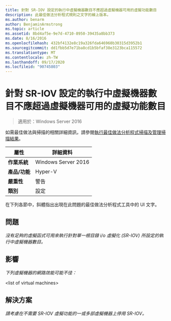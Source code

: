```yaml
---
title: 針對 SR-IOV 設定的執行中虛擬機器數目不應超過虛擬機器可用的虛擬功能數目
description: 此最佳做法分析程式規則之文字的線上版本。
ms.author: benarm
author: BenjaminArmstrong
ms.topic: article
ms.assetid: 8bd4af5e-9e7d-4710-8950-39435a8bb373
ms.date: 8/16/2016
ms.openlocfilehash: 432bf4132e8c19a326fda646960b30315d3952b1
ms.sourcegitcommit: dd1fbb5d7e71ba8cd1b5bfaf38e3123bca115572
ms.translationtype: MT
ms.contentlocale: zh-TW
ms.lasthandoff: 09/17/2020
ms.locfileid: "90745803"
---
```

# <a name="the-number-of-running-virtual-machines-configured-for-sr-iov-should-not-exceed-the-number-of-virtual-functions-available-to-the-virtual-machines"></a>針對 SR-IOV 設定的執行中虛擬機器數目不應超過虛擬機器可用的虛擬功能數目

>適用於：Windows Server 2016

如需最佳做法與掃描的相關詳細資訊，請參閱[執行最佳做法分析程式掃描及管理掃描結果](https://go.microsoft.com/fwlink/p/?LinkID=223177)。

|屬性|詳細資料|
|-|-|
|**作業系統**|Windows Server 2016|
|**產品/功能**|Hyper-V|
|**嚴重性**|警告|
|**類別**|設定|

在下列各節中，斜體指出出現在此問題的最佳做法分析程式工具中的 UI 文字。

## <a name="issue"></a>問題
*沒有足夠的虛擬函式可用來執行針對單一根目錄 i/o 虛擬化 (SR-IOV) 所設定的執行中虛擬機器數目。*

## <a name="impact"></a>影響
*下列虛擬機器的網路效能可能不佳：*

\<list of virtual machines>

## <a name="resolution"></a>解決方案
*請考慮在不需要 SR-IOV 虛擬功能的一或多部虛擬機器上停用 SR-IOV。*



